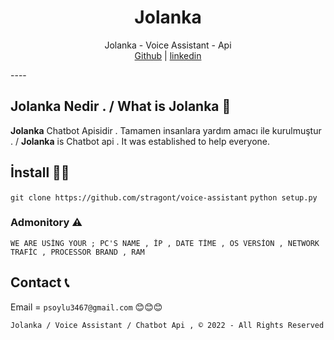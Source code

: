 <div align="center">
    <h1>Jolanka</h1>
</div>
<p align="center">
    Jolanka - Voice Assistant - Api 
    <br>
        <a href="https://github.com/stragont">Github</a> | 
        <a href="https://www.linkedin.com/in/poyraz-soylu-4a5056216">linkedin</a>
    <br>
</p>
----

## Jolanka Nedir . / What is Jolanka 🔎
**Jolanka** Chatbot Apisidir . Tamamen insanlara yardım amacı ile kurulmuştur . / **Jolanka** is Chatbot api . It was established to help everyone.

## İnstall 👩‍💻
`git clone https://github.com/stragont/voice-assistant`
`python setup.py`

### Admonitory ⚠
```
WE ARE USİNG YOUR ; PC'S NAME , İP , DATE TİME , OS VERSİON , NETWORK TRAFİC , PROCESSOR BRAND , RAM 
```
## Contact 📞
Email = ```psoylu3467@gmail.com```
😊😊😊

`Jolanka / Voice Assistant / Chatbot Api , © 2022 - All Rights Reserved`

